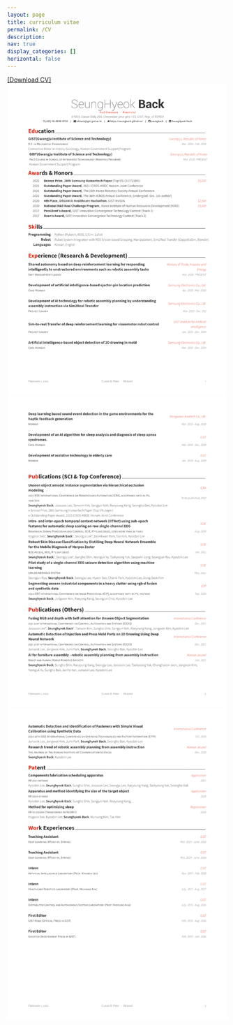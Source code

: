 ```yaml
---
layout: page
title: curriculum vitae
permalink: /CV
description: 
nav: true
display_categories: []
horizontal: false
---
```


<a id="raw-url" href="https://github.com/SeungBack/SeungBack/blob/master/curriculum_vitae.pdf">[Download CV]</a>
![cv1](../assets/img/CV/curriculum_vitae-1.png)
![cv2](../assets/img/CV/curriculum_vitae-2.png)
![cv3](../assets/img/CV/curriculum_vitae-3.png)